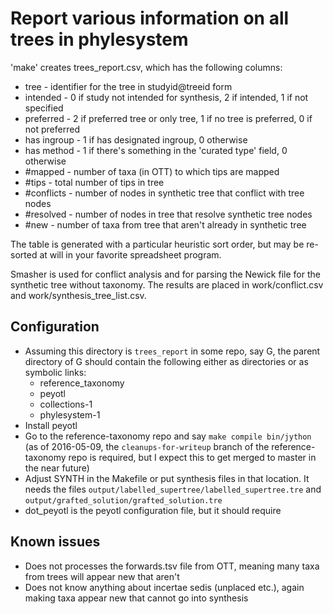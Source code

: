 # Report various information on all trees in phylesystem

'make' creates trees_report.csv, which has the following columns:

 * tree - identifier for the tree in studyid@treeid form
 * intended - 0 if study not intended for synthesis, 2 if intended, 1 if not specified
 * preferred - 2 if preferred tree or only tree, 1 if no tree is preferred, 0 if not preferred
 * has ingroup - 1 if has designated ingroup, 0 otherwise
 * has method - 1 if there's something in the 'curated type' field, 0 otherwise
 * #mapped - number of taxa (in OTT) to which tips are mapped
 * #tips - total number of tips in tree
 * #conflicts - number of nodes in synthetic tree that conflict with tree nodes
 * #resolved - number of nodes in tree that resolve synthetic tree nodes
 * #new - number of taxa from tree that aren't already in synthetic tree

The table is generated with a particular heuristic sort order, but may
be re-sorted at will in your favorite spreadsheet program.

Smasher is used for conflict analysis and for parsing the Newick file
for the synthetic tree without taxonomy.  The results are placed in
work/conflict.csv and work/synthesis_tree_list.csv.

## Configuration

 * Assuming this directory is `trees_report` in some repo, say G, the parent directory of 
   G should contain the following either as directories or as symbolic links:
     * reference_taxonomy
     * peyotl
     * collections-1
     * phylesystem-1
 * Install peyotl
 * Go to the reference-taxonomy repo and say `make compile bin/jython` (as of 2016-05-09, 
   the `cleanups-for-writeup` branch of the reference-taxonomy repo is required, but
   I expect this to get merged to master in the near future)
 * Adjust SYNTH in the Makefile or put synthesis files in that location.  It 
   needs the files `output/labelled_supertree/labelled_supertree.tre` and
   `output/grafted_solution/grafted_solution.tre`
 * dot_peyotl is the peyotl configuration file, but it should require

## Known issues

 * Does not processes the forwards.tsv file from OTT, meaning many
   taxa from trees will appear new that aren't
 * Does not know anything about incertae sedis (unplaced etc.), again making taxa 
   appear new that cannot go into synthesis
